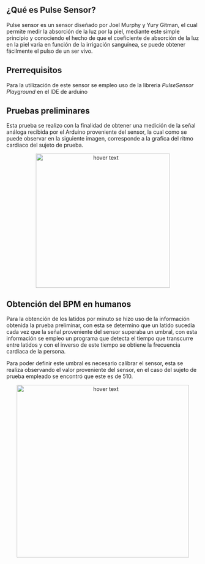 ## ¿Qué es Pulse Sensor?

Pulse sensor es un sensor diseñado por Joel Murphy y Yury Gitman, el cual permite medir la absorción de la luz por la piel, mediante este simple principio y conociendo el hecho de que el coeficiente de absorción de la luz en la piel varia en función de la irrigación sanguínea, se puede obtener fácilmente el pulso de un ser vivo.

## Prerrequisitos

Para la utilización de este sensor se empleo uso de la libreria _PulseSensor Playground_ en el IDE de arduino

## Pruebas preliminares

Esta prueba se realizo con la finalidad de obtener una medición de la señal análoga recibida por el Arduino proveniente del sensor, la cual como se puede observar en la siguiente imagen, corresponde a la grafica del ritmo cardiaco del sujeto de prueba. 

<p align="center">
  <img src="https://github.com/pavanegasg/Sistemas-Embebidos/blob/master/Manuales/Sensores/Pulse%20Sensor/PrimerPrueba.png" width="350" title="hover text">
</p>

## Obtención del BPM en humanos 

Para la obtención de los latidos por minuto se hizo uso de la información obtenida la prueba preliminar, con esta se determino que un latido sucedía cada vez que la señal proveniente del sensor superaba un umbral, con esta información se empleo un programa que detecta el tiempo que transcurre entre latidos y con el inverso de este tiempo se obtiene la frecuencia cardiaca de la persona.

Para poder definir este umbral es necesario calibrar el sensor, esta se realiza observando el valor proveniente del sensor, en el caso del sujeto de prueba empleado se encontró que este es de 510.

<p align="center">
  <img src="https://github.com/pavanegasg/Sistemas-Embebidos/blob/master/Manuales/Sensores/Pulse%20Sensor/BPM.jpeg" width="450" title="hover text">
</p>
